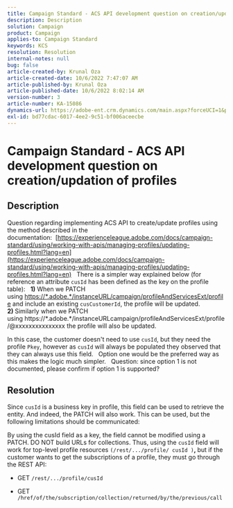 ```yaml
---
title: Campaign Standard - ACS API development question on creation/updation of profiles
description: Description
solution: Campaign
product: Campaign
applies-to: Campaign Standard
keywords: KCS
resolution: Resolution
internal-notes: null
bug: false
article-created-by: Krunal Oza
article-created-date: 10/6/2022 7:47:07 AM
article-published-by: Krunal Oza
article-published-date: 10/6/2022 8:02:14 AM
version-number: 3
article-number: KA-15086
dynamics-url: https://adobe-ent.crm.dynamics.com/main.aspx?forceUCI=1&pagetype=entityrecord&etn=knowledgearticle&id=a100990e-4b45-ed11-bba2-002248086a27
exl-id: bd77cdac-6017-4ee2-9c51-bf006aceecbe
---
```

# Campaign Standard - ACS API development question on creation/updation of profiles

## Description


Question regarding implementing ACS API to create/update profiles using the method described in the documentation:  [https://experienceleague.adobe.com/docs/campaign-standard/using/working-with-apis/managing-profiles/updating-profiles.html?lang=en](https://experienceleague.adobe.com/docs/campaign-standard/using/working-with-apis/managing-profiles/updating-profiles.html?lang=en)
  
 There is a simpler way explained below (for reference an attribute `cusId` has been defined as the key on the profile table):
  
<b>1)</b> When we PATCH using [https://\*.adobe.\*/instanceURL/campaign/profileAndServicesExt/profile](https://na01.safelinks.protection.outlook.com/?url=https://mc.adobe.io/unilever-mkt-stage1/campaign/profileAndServicesExt/profile&amp;data=02%7c01%7c%7c7ae64aa57f294ebc9d7d08d4bd48ea2f%7cfa7b1b5a7b34438794aed2c178decee1%7c0%7c0%7c636341568263078022&amp;sdata=EVqAIvzLyFYiHf18eFGtnFm9ya/lLg2YfH5T3xer/9E%3D&amp;reserved=0) and include an existing `cusCustomerId`, the profile will be updated.
  
<b>2) </b>Similarly when we PATCH using https://\*.adobe.\*/instanceURLcampaign/profileAndServicesExt/profile/@xxxxxxxxxxxxxxx the profile will also be updated.

In this case, the customer doesn't need to use `cusId`, but they need the profile `Pkey`, however as `cusId` will always be populated they observed that they can always use this field.
  
 Option one would be the preferred way as this makes the logic much simpler.
  
 Question: since option 1 is not documented, please confirm if option 1 is supported?


## Resolution


Since `cusId` is a business key in profile, this field can be used to retrieve the entity.
And indeed, the PATCH will also work.
This can be used, but the following limitations should be communicated:

By using the cusId field as a key, the field cannot be modified using a PATCH.
DO NOT build URLs for collections.
Thus, using the `cusId` field will work for top-level profile resources `(/rest/.../profile/ cusId )`<b>, </b>but if the customer wants to get the subscriptions of a profile, they must go through the REST API:

- GET `/rest/.../profile/cusId`




- GET `/href/of/the/subscription/collection/returned/by/the/previous/call`
